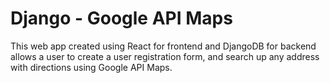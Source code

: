 # Django - Google API Maps
This web app created using React for frontend and DjangoDB for backend allows a user to create a user registration form, and search up any address with directions using Google API Maps.
